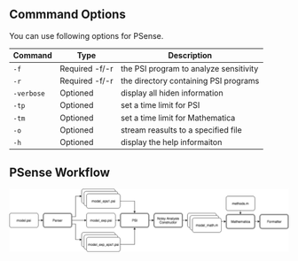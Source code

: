 
## Commmand Options

You can use following options for PSense.  


| Command    | Type           | Description                            |
| ---------- | -------------- | -------------------------------------- |
| `-f`       | Required -f/-r | the PSI program to analyze sensitivity |
| `-r`       | Required -f/-r | the directory containing PSI programs  |
| `-verbose` | Optioned       | display all hiden information          |
| `-tp`      | Optioned       | set a time limit for PSI               |
| `-tm`      | Optioned       | set a time limit for Mathematica       |
| `-o`       | Optioned       | stream reasults to a specified file    |
| `-h`       | Optioned       | display the help informaiton           |



## PSense Workflow
![Workflow of PSense](image/workflow.png "Workflow of PSense")